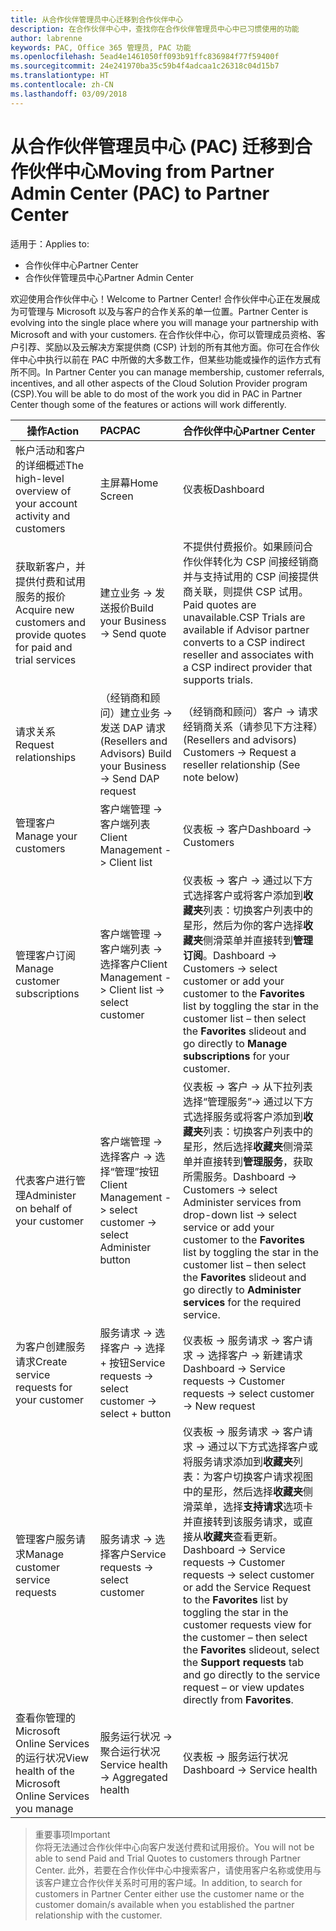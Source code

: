 ```yaml
---
title: 从合作伙伴管理员中心迁移到合作伙伴中心
description: 在合作伙伴中心中，查找你在合作伙伴管理员中心中已习惯使用的功能
author: labrenne
keywords: PAC, Office 365 管理员, PAC 功能
ms.openlocfilehash: 5ead4e1461050ff093b91ffc836984f77f59400f
ms.sourcegitcommit: 24e241970ba35c59b4f4adcaa1c26318c04d15b7
ms.translationtype: HT
ms.contentlocale: zh-CN
ms.lasthandoff: 03/09/2018
---
```

# <a name="moving-from-partner-admin-center-pac-to-partner-center"></a><span data-ttu-id="a5a35-104">从合作伙伴管理员中心 (PAC) 迁移到合作伙伴中心</span><span class="sxs-lookup"><span data-stu-id="a5a35-104">Moving from Partner Admin Center (PAC) to Partner Center</span></span>

<span data-ttu-id="a5a35-105">适用于：</span><span class="sxs-lookup"><span data-stu-id="a5a35-105">Applies to:</span></span>
- <span data-ttu-id="a5a35-106">合作伙伴中心</span><span class="sxs-lookup"><span data-stu-id="a5a35-106">Partner Center</span></span>
- <span data-ttu-id="a5a35-107">合作伙伴管理员中心</span><span class="sxs-lookup"><span data-stu-id="a5a35-107">Partner Admin Center</span></span>

<span data-ttu-id="a5a35-108">欢迎使用合作伙伴中心！</span><span class="sxs-lookup"><span data-stu-id="a5a35-108">Welcome to Partner Center!</span></span> <span data-ttu-id="a5a35-109">合作伙伴中心正在发展成为可管理与 Microsoft 以及与客户的合作关系的单一位置。</span><span class="sxs-lookup"><span data-stu-id="a5a35-109">Partner Center is evolving into the single place where you will manage your partnership with Microsoft and with your customers.</span></span> <span data-ttu-id="a5a35-110">在合作伙伴中心，你可以管理成员资格、客户引荐、奖励以及云解决方案提供商 (CSP) 计划的所有其他方面。你可在合作伙伴中心中执行以前在 PAC 中所做的大多数工作，但某些功能或操作的运作方式有所不同。</span><span class="sxs-lookup"><span data-stu-id="a5a35-110">In Partner Center you can manage membership, customer referrals, incentives, and all other aspects of the Cloud Solution Provider program (CSP).You will be able to do most of the work you did in PAC in Partner Center though some of the features or actions will work differently.</span></span> 


|**<span data-ttu-id="a5a35-111">操作</span><span class="sxs-lookup"><span data-stu-id="a5a35-111">Action</span></span>**   |**<span data-ttu-id="a5a35-112">PAC</span><span class="sxs-lookup"><span data-stu-id="a5a35-112">PAC</span></span>**   |**<span data-ttu-id="a5a35-113">合作伙伴中心</span><span class="sxs-lookup"><span data-stu-id="a5a35-113">Partner Center</span></span>**   |
|--------------|:--------------|:---------------|
|<span data-ttu-id="a5a35-114">帐户活动和客户的详细概述</span><span class="sxs-lookup"><span data-stu-id="a5a35-114">The high-level overview of your account activity and customers</span></span>|<span data-ttu-id="a5a35-115">主屏幕</span><span class="sxs-lookup"><span data-stu-id="a5a35-115">Home Screen</span></span>|<span data-ttu-id="a5a35-116">仪表板</span><span class="sxs-lookup"><span data-stu-id="a5a35-116">Dashboard</span></span>|
|<span data-ttu-id="a5a35-117">获取新客户，并提供付费和试用服务的报价</span><span class="sxs-lookup"><span data-stu-id="a5a35-117">Acquire new customers and provide quotes for paid and trial services</span></span>|<span data-ttu-id="a5a35-118">建立业务 -> 发送报价</span><span class="sxs-lookup"><span data-stu-id="a5a35-118">Build your Business -> Send quote</span></span>|<span data-ttu-id="a5a35-119">不提供付费报价。如果顾问合作伙伴转化为 CSP 间接经销商并与支持试用的 CSP 间接提供商关联，则提供 CSP 试用。</span><span class="sxs-lookup"><span data-stu-id="a5a35-119">Paid quotes are unavailable.CSP Trials are available if Advisor partner converts to a CSP indirect reseller and associates with a CSP indirect provider that supports trials.</span></span> |
|<span data-ttu-id="a5a35-120">请求关系</span><span class="sxs-lookup"><span data-stu-id="a5a35-120">Request relationships</span></span>|<span data-ttu-id="a5a35-121">（经销商和顾问）建立业务 -> 发送 DAP 请求</span><span class="sxs-lookup"><span data-stu-id="a5a35-121">(Resellers and Advisors) Build your Business -> Send DAP request</span></span>|<span data-ttu-id="a5a35-122">（经销商和顾问）客户 -> 请求经销商关系（请参见下方注释）</span><span class="sxs-lookup"><span data-stu-id="a5a35-122">(Resellers and advisors) Customers -> Request a reseller relationship (See note below)</span></span>|
|<span data-ttu-id="a5a35-123">管理客户</span><span class="sxs-lookup"><span data-stu-id="a5a35-123">Manage your customers</span></span>|<span data-ttu-id="a5a35-124">客户端管理 -> 客户端列表</span><span class="sxs-lookup"><span data-stu-id="a5a35-124">Client Management -> Client list</span></span>|<span data-ttu-id="a5a35-125">仪表板 -> 客户</span><span class="sxs-lookup"><span data-stu-id="a5a35-125">Dashboard -> Customers</span></span>|
|<span data-ttu-id="a5a35-126">管理客户订阅</span><span class="sxs-lookup"><span data-stu-id="a5a35-126">Manage customer subscriptions</span></span>|<span data-ttu-id="a5a35-127">客户端管理 -> 客户端列表 -> 选择客户</span><span class="sxs-lookup"><span data-stu-id="a5a35-127">Client Management -> Client list -> select customer</span></span>|<span data-ttu-id="a5a35-128">仪表板 -> 客户 -> 通过以下方式选择客户或将客户添加到**收藏夹**列表：切换客户列表中的星形，然后为你的客户选择**收藏夹**侧滑菜单并直接转到**管理订阅**。</span><span class="sxs-lookup"><span data-stu-id="a5a35-128">Dashboard -> Customers -> select customer or add your customer to the **Favorites** list by toggling the star in the customer list – then select the **Favorites** slideout and go directly to **Manage subscriptions** for your customer.</span></span>|
|<span data-ttu-id="a5a35-129">代表客户进行管理</span><span class="sxs-lookup"><span data-stu-id="a5a35-129">Administer on behalf of your customer</span></span>|<span data-ttu-id="a5a35-130">客户端管理 -> 选择客户 -> 选择“管理”按钮</span><span class="sxs-lookup"><span data-stu-id="a5a35-130">Client Management -> select customer -> select Administer button</span></span>|<span data-ttu-id="a5a35-131">仪表板 -> 客户 -> 从下拉列表选择“管理服务”-> 通过以下方式选择服务或将客户添加到**收藏夹**列表：切换客户列表中的星形，然后选择**收藏夹**侧滑菜单并直接转到**管理服务**，获取所需服务。</span><span class="sxs-lookup"><span data-stu-id="a5a35-131">Dashboard -> Customers -> select Administer services from drop-down list -> select service or add your customer to the **Favorites** list by toggling the star in the customer list – then select the **Favorites** slideout and go directly to **Administer services** for the required service.</span></span>|
|<span data-ttu-id="a5a35-132">为客户创建服务请求</span><span class="sxs-lookup"><span data-stu-id="a5a35-132">Create service requests for your customer</span></span>|<span data-ttu-id="a5a35-133">服务请求 -> 选择客户 -> 选择 + 按钮</span><span class="sxs-lookup"><span data-stu-id="a5a35-133">Service requests -> select customer -> select + button</span></span> | <span data-ttu-id="a5a35-134">仪表板 -> 服务请求 -> 客户请求 -> 选择客户 -> 新建请求</span><span class="sxs-lookup"><span data-stu-id="a5a35-134">Dashboard -> Service requests -> Customer requests -> select customer -> New request</span></span>|
|<span data-ttu-id="a5a35-135">管理客户服务请求</span><span class="sxs-lookup"><span data-stu-id="a5a35-135">Manage customer service requests</span></span>| <span data-ttu-id="a5a35-136">服务请求 -> 选择客户</span><span class="sxs-lookup"><span data-stu-id="a5a35-136">Service requests -> select customer</span></span>|<span data-ttu-id="a5a35-137">仪表板 -> 服务请求 -> 客户请求 -> 通过以下方式选择客户或将服务请求添加到**收藏夹**列表：为客户切换客户请求视图中的星形，然后选择**收藏夹**侧滑菜单，选择**支持请求**选项卡并直接转到该服务请求，或直接从**收藏夹**查看更新。</span><span class="sxs-lookup"><span data-stu-id="a5a35-137">Dashboard -> Service requests -> Customer requests -> select customer or add the Service Request to the **Favorites** list by toggling the star in the customer requests view for the customer – then select the **Favorites** slideout, select the **Support requests** tab and go directly to the service request – or view updates directly from **Favorites**.</span></span>|
|<span data-ttu-id="a5a35-138">查看你管理的 Microsoft Online Services 的运行状况</span><span class="sxs-lookup"><span data-stu-id="a5a35-138">View health of the Microsoft Online Services you manage</span></span>|<span data-ttu-id="a5a35-139">服务运行状况 -> 聚合运行状况</span><span class="sxs-lookup"><span data-stu-id="a5a35-139">Service health -> Aggregated health</span></span>|<span data-ttu-id="a5a35-140">仪表板 -> 服务运行状况</span><span class="sxs-lookup"><span data-stu-id="a5a35-140">Dashboard -> Service health</span></span>|

><span data-ttu-id="a5a35-141">重要事项</span><span class="sxs-lookup"><span data-stu-id="a5a35-141">Important</span></span><br>
<span data-ttu-id="a5a35-142">你将无法通过合作伙伴中心向客户发送付费和试用报价。</span><span class="sxs-lookup"><span data-stu-id="a5a35-142">You will not be able to send Paid and Trial Quotes to customers through Partner Center.</span></span> <span data-ttu-id="a5a35-143">此外，若要在合作伙伴中心中搜索客户，请使用客户名称或使用与该客户建立合作伙伴关系时可用的客户域。</span><span class="sxs-lookup"><span data-stu-id="a5a35-143">In addition, to search for customers in Partner Center either use the customer name or the customer domain/s available when you established the partner relationship with the customer.</span></span>